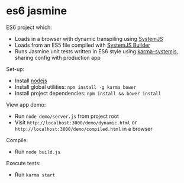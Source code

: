 es6 jasmine
===========

ES6 project which:
*	Loads in a browser with dynamic transpiling using [SystemJS](https://github.com/systemjs/systemjs)
*	Loads from an ES5 file compiled with [SystemJS Builder](https://github.com/systemjs/builder)
*	Runs Jasmine unit tests written in ES6 style using [karma-systemjs](https://github.com/rolaveric/karma-systemjs/), sharing config with production app

Set-up:
*	Install [nodejs](http://nodejs.org)
*	Install global utilities: `npm install -g karma bower`
*	Install project dependencies: `npm install && bower install`

View app demo:
*	Run `node demo/server.js` from project root
*	Visit `http://localhost:3000/demo/dynamic.html` or `http://localhost:3000/demo/compiled.html` in a browser

Compile:
*	Run `node build.js`

Execute tests:
*	Run `karma start`